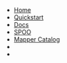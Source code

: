 <!-- docs/_sidebar.md -->
<script>
	function a() {alert();};
</script>

* <a href="https://objy.io" rel="noopener" title="Home">Home</a>
* [Quickstart](./README.md)
* [Docs](./DOCUMENTATION.md)
* [SPOO](./SPOO.md)
* [Mapper Catalog](./MAPPERS.md)
* [<span class="fab fa-npm"></span>](https://www.npmjs.com/package/objy)
* [<span class="fab fa-github"></span>](https://github.com/objy-org/objy)